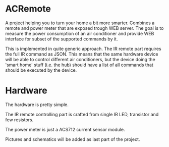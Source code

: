 # ACRemote

A project helping you to turn your home a bit more smarter. Combines a remote and power meter that are exposed trough WEB server. The goal is to measure the power consumption of an air conditioner and provide WEB interface for subset of the supported commands by it.

This is implemented in quite generic approach. The IR remote part requires the full IR command as JSON. This means that the same hardware device will be able to control different air conditioners, but the device doing the 'smart home' stuff (i.e. the hub) should have a list of all commands that should be executed by the device.

# Hardware
The hardware is pretty simple.

The IR remote controlling part is crafted from single IR LED, transistor and few resistors.

The power meter is just a ACS712 current sensor module.

Pictures and schematics will be added as last part of the project.